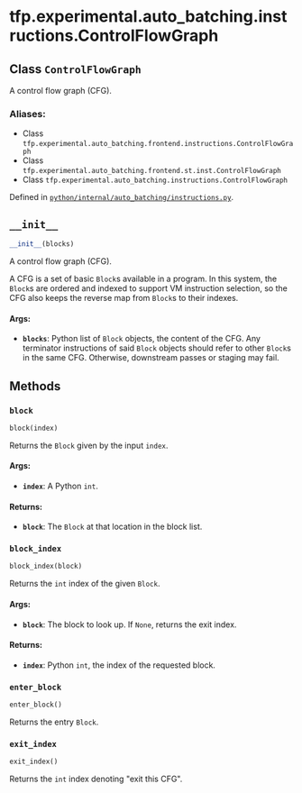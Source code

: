 <div itemscope itemtype="http://developers.google.com/ReferenceObject">
<meta itemprop="name" content="tfp.experimental.auto_batching.instructions.ControlFlowGraph" />
<meta itemprop="path" content="Stable" />
<meta itemprop="property" content="__init__"/>
<meta itemprop="property" content="block"/>
<meta itemprop="property" content="block_index"/>
<meta itemprop="property" content="enter_block"/>
<meta itemprop="property" content="exit_index"/>
</div>

# tfp.experimental.auto_batching.instructions.ControlFlowGraph

## Class `ControlFlowGraph`

A control flow graph (CFG).



### Aliases:

* Class `tfp.experimental.auto_batching.frontend.instructions.ControlFlowGraph`
* Class `tfp.experimental.auto_batching.frontend.st.inst.ControlFlowGraph`
* Class `tfp.experimental.auto_batching.instructions.ControlFlowGraph`



Defined in [`python/internal/auto_batching/instructions.py`](https://github.com/tensorflow/probability/tree/master/tensorflow_probability/python/internal/auto_batching/instructions.py).

<!-- Placeholder for "Used in" -->


<h2 id="__init__"><code>__init__</code></h2>

``` python
__init__(blocks)
```

A control flow graph (CFG).

A CFG is a set of basic `Block`s available in a program.  In this
system, the `Block`s are ordered and indexed to support VM
instruction selection, so the CFG also keeps the reverse map from
`Block`s to their indexes.

#### Args:


* <b>`blocks`</b>: Python list of `Block` objects, the content of the CFG.
  Any terminator instructions of said `Block` objects should
  refer to other `Block`s in the same CFG.  Otherwise,
  downstream passes or staging may fail.



## Methods

<h3 id="block"><code>block</code></h3>

``` python
block(index)
```

Returns the `Block` given by the input `index`.


#### Args:


* <b>`index`</b>: A Python `int`.


#### Returns:


* <b>`block`</b>: The `Block` at that location in the block list.

<h3 id="block_index"><code>block_index</code></h3>

``` python
block_index(block)
```

Returns the `int` index of the given `Block`.


#### Args:


* <b>`block`</b>: The block to look up. If `None`, returns the exit index.


#### Returns:


* <b>`index`</b>: Python `int`, the index of the requested block.

<h3 id="enter_block"><code>enter_block</code></h3>

``` python
enter_block()
```

Returns the entry `Block`.


<h3 id="exit_index"><code>exit_index</code></h3>

``` python
exit_index()
```

Returns the `int` index denoting "exit this CFG".




